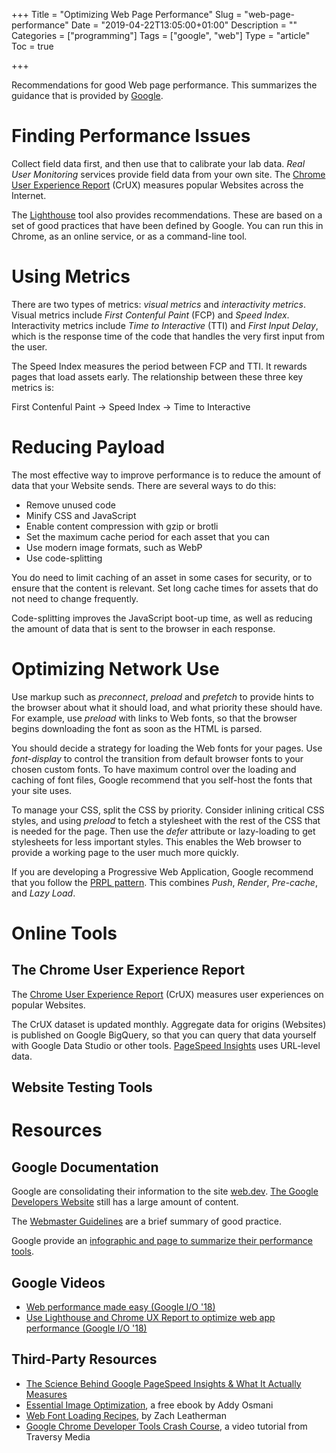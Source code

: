 +++
Title = "Optimizing Web Page Performance"
Slug = "web-page-performance"
Date = "2019-04-22T13:05:00+01:00"
Description = ""
Categories = ["programming"]
Tags = ["google", "web"]
Type = "article"
Toc = true

+++

Recommendations for good Web page performance. This summarizes the guidance that is provided by [Google](https://www.google.com/).

<!--more-->

# Finding Performance Issues

Collect field data first, and then use that to calibrate your lab data. _Real User Monitoring_ services provide field data from your own site. The [Chrome User Experience Report](https://developers.google.com/web/tools/chrome-user-experience-report/) (CrUX) measures popular Websites across the Internet.

The [Lighthouse](https://developers.google.com/web/tools/lighthouse/) tool also provides recommendations. These are based on a set of good practices that have been defined by Google. You can run this in Chrome, as an online service, or as a command-line tool.

# Using Metrics

There are two types of metrics: _visual metrics_ and _interactivity metrics_. Visual metrics include _First Contenful Paint_ (FCP) and _Speed Index_. Interactivity metrics include _Time to Interactive_ (TTI) and _First Input Delay_, which is the response time of the code that handles the very first input from the user.

The Speed Index measures the period between FCP and TTI. It rewards pages that load assets early. The relationship between these three key metrics is:

First Contenful Paint -> Speed Index -> Time to Interactive

# Reducing Payload

The most effective way to improve performance is to reduce the amount of data that your Website sends. There are several ways to do this:

- Remove unused code
- Minify CSS and JavaScript
- Enable content compression with gzip or brotli
- Set the maximum cache period for each asset that you can
- Use modern image formats, such as WebP
- Use code-splitting

You do need to limit caching of an asset in some cases for security, or to ensure that the content is relevant. Set long cache times for assets that do not need to change frequently.

Code-splitting improves the JavaScript boot-up time, as well as reducing the amount of data that is sent to the browser in each response.

# Optimizing Network Use

Use markup such as _preconnect_, _preload_ and _prefetch_ to provide hints to the browser about what it should load, and what priority these should have. For example, use _preload_ with links to Web fonts, so that the browser begins downloading the font as soon as the HTML is parsed.

You should decide a strategy for loading the Web fonts for your pages. Use _font-display_ to control the transition from default browser fonts to your chosen custom fonts. To have maximum control over the loading and caching of font files, Google recommend that you self-host the fonts that your site uses.

To manage your CSS, split the CSS by priority. Consider inlining critical CSS styles, and using _preload_ to fetch a stylesheet with the rest of the CSS that is needed for the page. Then use the _defer_ attribute or lazy-loading to get stylesheets for less important styles. This enables the Web browser to provide a working page to the user much more quickly.

If you are developing a Progressive Web Application, Google recommend that you follow the [PRPL pattern](https://developers.google.com/web/fundamentals/performance/prpl-pattern/). This combines _Push_, _Render_, _Pre-cache_, and _Lazy Load_.

# Online Tools

## The Chrome User Experience Report

The [Chrome User Experience Report](https://developers.google.com/web/tools/chrome-user-experience-report/) (CrUX) measures user experiences on popular Websites.

The CrUX dataset is updated monthly. Aggregate data for origins (Websites) is published on Google BigQuery, so that you can query that data yourself with Google Data Studio or other tools. [PageSpeed Insights](https://developers.google.com/speed/pagespeed/insights/) uses URL-level data.

## Website Testing Tools

# Resources

## Google Documentation

Google are consolidating their information to the site [web.dev](https://web.dev/). [The Google Developers Website](https://developers.google.com/web/) still has a large amount of content.

The [Webmaster Guidelines](https://support.google.com/webmasters/answer/35769?hl=en) are a brief summary of good practice.

Google provide an [infographic and page to summarize their performance tools](https://developers.google.com/web/fundamentals/performance/speed-tools/).

## Google Videos

- [Web performance made easy (Google I/O '18)](https://www.youtube.com/watch?v=Mv-l3-tJgGk&list=PLOU2XLYxmsIInFRc3M44HUTQc3b_YJ4-Y)
- [Use Lighthouse and Chrome UX Report to optimize web app performance (Google I/O '18)](https://www.youtube.com/watch?v=UvK9zAsSM8Q)

## Third-Party Resources

- [The Science Behind Google PageSpeed Insights & What It Actually Measures](https://wpsmackdown.com/google-pagespeed-insights-explained/)
- [Essential Image Optimization](https://images.guide), a free ebook by Addy Osmani
- [Web Font Loading Recipes](https://www.zachleat.com/web/recipes/), by Zach Leatherman
- [Google Chrome Developer Tools Crash Course](https://www.youtube.com/watch?v=x4q86IjJFag), a video tutorial from Traversy Media
